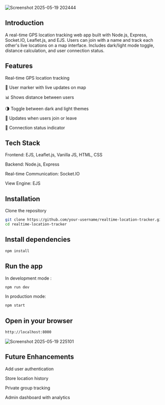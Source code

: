 ![Screenshot 2025-05-19 202444](https://github.com/user-attachments/assets/87c246f9-5758-4df0-a0b9-a39be8a558af)
<h2>Introduction</h2>
A real-time GPS location tracking web app built with Node.js, Express, Socket.IO, Leaflet.js, and EJS. Users can join with a name and track each other's live locations on a map interface. Includes dark/light mode toggle, distance calculation, and user connection status.
<h2>Features</h2>
Real-time GPS location tracking

🧭 User marker with live updates on map

📊 Shows distance between users

🌗 Toggle between dark and light themes

🔄 Updates when users join or leave

📶 Connection status indicator
<h2>Tech Stack</h2>
Frontend: EJS, Leaflet.js, Vanilla JS, HTML, CSS

Backend: Node.js, Express

Real-time Communication: Socket.IO

View Engine: EJS
<h2>Installation</h2>
Clone the repository

```bash
git clone https://github.com/your-username/realtime-location-tracker.git
cd realtime-location-tracker
```
<h2>Install dependencies</h2>

```bash
npm install
```
<h2>Run the app</h2>
In development mode :

```bash
npm run dev
```

In production mode:
```bash
npm start
```

<h2>Open in your browser</h2>

```bash
http://localhost:8000
```


![Screenshot 2025-05-19 225101](https://github.com/user-attachments/assets/4a5181bb-0345-4407-913e-526aa0aee94a)

<h2> Future Enhancements</h2>

Add user authentication

Store location history

Private group tracking

Admin dashboard with analytics


